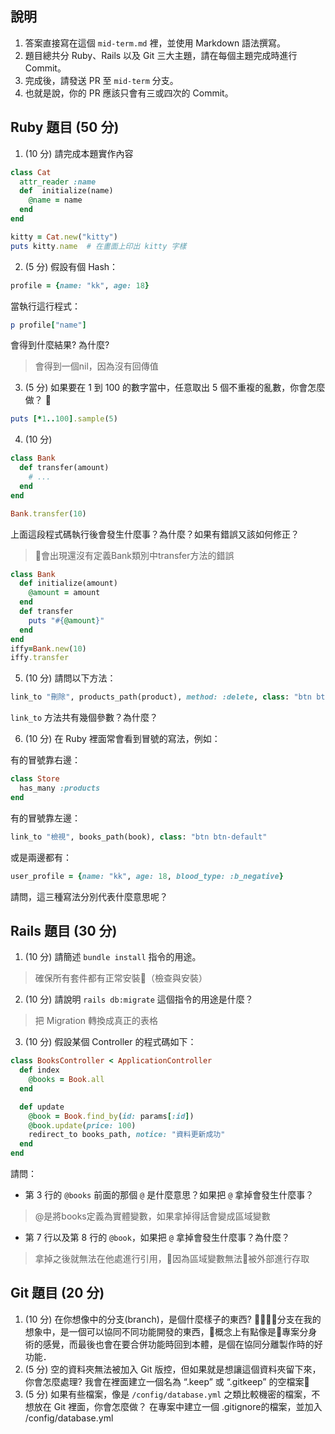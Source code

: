 ## 說明

1. 答案直接寫在這個 `mid-term.md` 裡，並使用 Markdown 語法撰寫。
1. 題目總共分 Ruby、Rails 以及 Git 三大主題，請在每個主題完成時進行 Commit。
1. 完成後，請發送 PR 至 `mid-term` 分支。
1. 也就是說，你的 PR 應該只會有三或四次的 Commit。

## Ruby 題目 (50 分)

1. (10 分) 請完成本題實作內容

```ruby
class Cat
  attr_reader :name
  def  initialize(name)
    @name = name
  end
end

kitty = Cat.new("kitty")
puts kitty.name  # 在畫面上印出 kitty 字樣
```

2. (5 分) 假設有個 Hash：

```ruby
profile = {name: "kk", age: 18}
```

當執行這行程式：

```ruby
p profile["name"]
```

會得到什麼結果? 為什麼?

> 會得到一個nil，因為沒有回傳值

3. (5 分) 如果要在 1 到 100 的數字當中，任意取出 5 個不重複的亂數，你會怎麼做？

```ruby
puts [*1..100].sample(5)
```
4. (10 分)
```ruby
class Bank
  def transfer(amount)
    # ...
  end
end

Bank.transfer(10)
```

上面這段程式碼執行後會發生什麼事？為什麼？如果有錯誤又該如何修正？

> 會出現還沒有定義Bank類別中transfer方法的錯誤
```ruby
class Bank
  def initialize(amount)
    @amount = amount
  end
  def transfer
    puts "#{@amount}"
  end
end
iffy=Bank.new(10)
iffy.transfer
```

5. (10 分) 請問以下方法：

```ruby
link_to "刪除", products_path(product), method: :delete, class: "btn btn-default"
```

`link_to` 方法共有幾個參數？為什麼？

6. (10 分) 在 Ruby 裡面常會看到冒號的寫法，例如：

有的冒號靠右邊：

```ruby
class Store
  has_many :products
end
```

有的冒號靠左邊：

```ruby
link_to "檢視", books_path(book), class: "btn btn-default"
```

或是兩邊都有：

```ruby
user_profile = {name: "kk", age: 18, blood_type: :b_negative}
```

請問，這三種寫法分別代表什麼意思呢？

## Rails 題目 (30 分)

1. (10 分) 請簡述 `bundle install` 指令的用途。

> 確保所有套件都有正常安裝（檢查與安裝）


2. (10 分) 請說明 `rails db:migrate` 這個指令的用途是什麼？

> 把 Migration 轉換成真正的表格

3. (10 分) 假設某個 Controller 的程式碼如下：

```ruby
class BooksController < ApplicationController
  def index
    @books = Book.all
  end

  def update
    @book = Book.find_by(id: params[:id])
    @book.update(price: 100)
    redirect_to books_path, notice: "資料更新成功"
  end
end
```

請問：
- 第 3 行的 `@books` 前面的那個 `@` 是什麼意思？如果把 `@` 拿掉會發生什麼事？

> @是將books定義為實體變數，如果拿掉得話會變成區域變數

- 第 7 行以及第 8 行的 `@book`，如果把 `@` 拿掉會發生什麼事？為什麼？
> 拿掉之後就無法在他處進行引用，因為區域變數無法被外部進行存取
## Git 題目 (20 分)

1. (10 分) 在你想像中的分支(branch)，是個什麼樣子的東西?
分支在我的想象中，是一個可以協同不同功能開發的東西，概念上有點像是專案分身術的感覺，而最後也會在要合併功能時回到本體，是個在協同分離製作時的好功能．
1. (5 分) 空的資料夾無法被加入 Git 版控，但如果就是想讓這個資料夾留下來，你會怎麼處理?
我會在裡面建立一個名為 “.keep” 或 “.gitkeep” 的空檔案
2. (5 分) 如果有些檔案，像是 `/config/database.yml` 之類比較機密的檔案，不想放在 Git 裡面，你會怎麼做？
在專案中建立一個 .gitignore的檔案，並加入
/config/database.yml